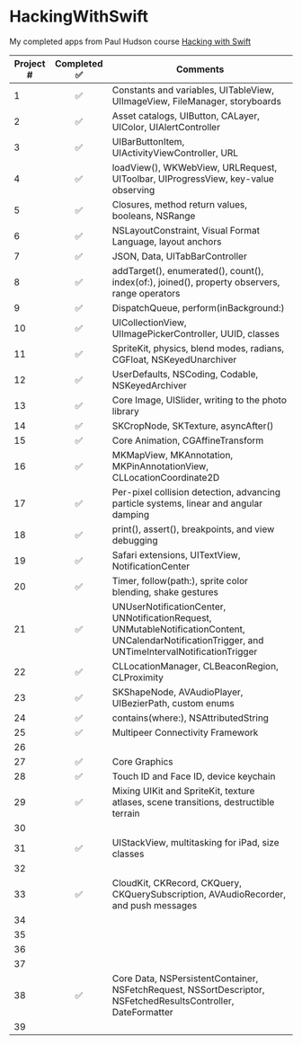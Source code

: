 # HackingWithSwift
My completed apps from Paul Hudson course [Hacking with Swift](https://github.com/twostraws/HackingWithSwift)





| Project #  | Completed  ✅ | Comments  |
|---|:-:|---|
| 1  | ✅ | Constants and variables, UITableView, UIImageView, FileManager, storyboards  |
| 2  | ✅ | Asset catalogs, UIButton, CALayer, UIColor, UIAlertController  |
| 3  | ✅ | UIBarButtonItem, UIActivityViewController, URL  |
| 4  | ✅ | loadView(), WKWebView, URLRequest, UIToolbar, UIProgressView, key-value observing  |
| 5  | ✅ | Closures, method return values, booleans, NSRange  |
| 6  | ✅ | NSLayoutConstraint, Visual Format Language, layout anchors  |
| 7  | ✅ | JSON, Data, UITabBarController  |
| 8  | ✅ | addTarget(), enumerated(), count(), index(of:), joined(), property observers, range operators  |
| 9  | ✅ | DispatchQueue, perform(inBackground:) |
| 10 | ✅ | UICollectionView, UIImagePickerController, UUID, classes  |
| 11 | ✅ | SpriteKit, physics, blend modes, radians, CGFloat, NSKeyedUnarchiver  |
| 12 | ✅ | UserDefaults, NSCoding, Codable, NSKeyedArchiver |
| 13 | ✅ | Core Image, UISlider, writing to the photo library  |
| 14 | ✅ | SKCropNode, SKTexture, asyncAfter()  |
| 15 | ✅ | Core Animation, CGAffineTransform  |
| 16 | ✅ | MKMapView, MKAnnotation, MKPinAnnotationView, CLLocationCoordinate2D  |
| 17 | ✅ | Per-pixel collision detection, advancing particle systems, linear and angular damping  |
| 18 | ✅ | print(), assert(), breakpoints, and view debugging  |
| 19 | ✅ | Safari extensions, UITextView, NotificationCenter  |
| 20 | ✅ | Timer, follow(path:), sprite color blending, shake gestures  |
| 21 | ✅ | UNUserNotificationCenter, UNNotificationRequest, UNMutableNotificationContent, UNCalendarNotificationTrigger, and UNTimeIntervalNotificationTrigger  |
| 22 | ✅ | CLLocationManager, CLBeaconRegion, CLProximity  |
| 23 | ✅ | SKShapeNode, AVAudioPlayer, UIBezierPath, custom enums  |
| 24 | ✅ | contains(where:), NSAttributedString  |
| 25 | ✅ | Multipeer Connectivity Framework  |
| 26 |    |   |
| 27 | ✅ | Core Graphics  |
| 28 | ✅ | Touch ID and Face ID, device keychain  |
| 29 | ✅ | Mixing UIKit and SpriteKit, texture atlases, scene transitions, destructible terrain  |
| 30 |    |   |
| 31 | ✅ |  UIStackView, multitasking for iPad, size classes |
| 32 |   |   |
| 33 | ✅ | CloudKit, CKRecord, CKQuery, CKQuerySubscription, AVAudioRecorder, and push messages  |
| 34 |   |   |
| 35 |   |   |
| 36 |   |   |
| 37 |   |   |
| 38 | ✅ | Core Data, NSPersistentContainer, NSFetchRequest, NSSortDescriptor, NSFetchedResultsController, DateFormatter  |
| 39 |   |   |
